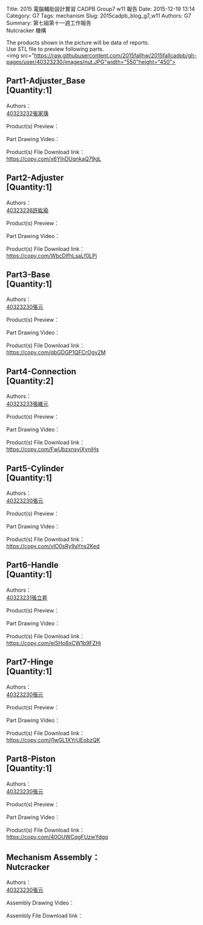 Title: 2015 電腦輔助設計實習 CADPB Group7 w11 報告
Date: 2015-12-19 13:14
Category: G7
Tags: mechanism
Slug: 2015cadpb_blog_g7_w11
Authors: G7
Summary: 第七組第十一週工作報告<br />Nutcracker 機構

The products shown in the picture will be data of reports.
<br>
Use STL file to preview following parts.
<br>
<img src="https://raw.githubusercontent.com/2015fallhw/2015fallcadpb/gh-pages/user/40323230/images/nut.JPG"width="550"height="450">
<br>
<h2>Part1-Adjuster_Base</br>[Quantity:1]</h2>

Authors：</br><a href='user/40323232/'>40323232張家瑀</a>

Product(s) Preview：

Part Drawing Video：

Product(s) File Download link：</br><a href='https://copy.com/x6YlnDUqnkaQ79gL'>https://copy.com/x6YlnDUqnkaQ79gL</a>

<h2>Part2-Adjuster</br>[Quantity:1]</h2>

Authors：</br><a href='user/40323236/'>40323236許紘瑜</a>

Product(s) Preview：

Part Drawing Video：

Product(s) File Download link：</br><a href='https://copy.com/WbcDlfhLsaLf0LPj'>https://copy.com/WbcDlfhLsaLf0LPj</a>

<h2>Part3-Base</br>[Quantity:1]</h2>

Authors：</br><a href='user/40323230/'>40323230張元</a>

Product(s) Preview：

Part Drawing Video：

Product(s) File Download link：</br><a href='https://copy.com/qbGDGP1QFCrOgy2M'>https://copy.com/qbGDGP1QFCrOgy2M</a>

<h2>Part4-Connection</br>[Quantity:2]</h2>

Authors：</br><a href='user/40323233/'>40323233張維元</a>

Product(s) Preview：

Part Drawing Video：

Product(s) File Download link：</br><a href='https://copy.com/FwUbzxnsyjXyniHs'>https://copy.com/FwUbzxnsyjXyniHs</a>

<h2>Part5-Cylinder</br>[Quantity:1]</h2>

Authors：</br><a href='user/40323230/'>40323230張元</a>

Product(s) Preview：

Part Drawing Video：

Product(s) File Download link：</br><a href='https://copy.com/vlO0sRy9aYns2Ked'>https://copy.com/vlO0sRy9aYns2Ked</a>

<h2>Part6-Handle</br>[Quantity:1]</h2>

Authors：</br><a href='user/40323231/'>40323231張立昇</a>

Product(s) Preview：

Part Drawing Video：

Product(s) File Download link：</br><a href='https://copy.com/eiSHo8xCW1b9FZHj'>https://copy.com/eiSHo8xCW1b9FZHj</a>

<h2>Part7-Hinge</br>[Quantity:1]</h2>

Authors：</br><a href='user/40323230/'>40323230張元</a>

Product(s) Preview：

Part Drawing Video：

Product(s) File Download link：</br><a href='https://copy.com/j1wGL1XYrUEobzQK'>https://copy.com/j1wGL1XYrUEobzQK</a>

<h2>Part8-Piston</br>[Quantity:1]</h2>

Authors：</br><a href='user/40323230/'>40323230張元</a>

Product(s) Preview：

Part Drawing Video：

Product(s) File Download link：</br><a href='https://copy.com/40OUWCqgFUzwYdgq'>https://copy.com/40OUWCqgFUzwYdgq</a>

<h2>Mechanism Assembly：</br>Nutcracker</h2>

Authors：</br><a href='user/40323230/'>40323230張元</a>

Assembly Drawing Video：

Assembly File Download link：
